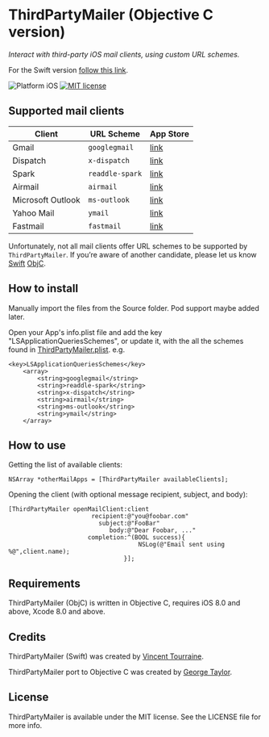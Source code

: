 # ThirdPartyMailer (Objective C version)

_Interact with third-party iOS mail clients, using custom URL schemes._

For the Swift version [follow this link](https://github.com/vtourraine/ThirdPartyMailer/).

![Platform iOS](https://img.shields.io/badge/platform-iOS-blue.svg)
[![MIT license](http://img.shields.io/badge/license-MIT-blue.svg)](https://github.com/Seoras/ThirdPartyMailer/blob/master/LICENSE)


## Supported mail clients

Client             | URL Scheme      | App Store
------------------ | --------------- | ---------
Gmail              | `googlegmail`   | [link](https://apps.apple.com/app/id422689480?mt=8)
Dispatch           | `x-dispatch`    | [link](https://apps.apple.com/app/id642022747?mt=8)
Spark              | `readdle-spark` | [link](https://apps.apple.com/app/id997102246?mt=8)
Airmail            | `airmail`       | [link](https://apps.apple.com/app/id993160329?mt=8)
Microsoft Outlook  | `ms-outlook`    | [link](https://apps.apple.com/app/id951937596?mt=8)
Yahoo Mail         | `ymail`         | [link](https://apps.apple.com/app/id577586159?mt=8)
Fastmail           | `fastmail`      | [link](https://apps.apple.com/app/id931370077?mt=8)

Unfortunately, not all mail clients offer URL schemes to be supported by `ThirdPartyMailer`. If you’re aware of another candidate, please let us know [Swift](https://github.com/vtourraine/ThirdPartyMailer/issues) [ObjC](https://github.com/seoras/ThirdPartyMailer/issues).


## How to install

Manually import the files from the Source folder. Pod support maybe added later.

Open your App's info.plist file and add the key "LSApplicationQueriesSchemes", or update it, with the all the schemes found in [ThirdPartyMailer.plist](https://github.com/Seoras/ThirdPartyMailer/blob/master/Source/ThirdPartyMailer.plist). e.g.

```
<key>LSApplicationQueriesSchemes</key>
	<array>
		<string>googlegmail</string>
		<string>readdle-spark</string>
		<string>x-dispatch</string>
		<string>airmail</string>
		<string>ms-outlook</string>
		<string>ymail</string>
	</array>
```

## How to use

Getting the list of available clients:

``` Obj C
NSArray *otherMailApps = [ThirdPartyMailer availableClients];
```

Opening the client (with optional message recipient, subject, and body):

``` Obj C
[ThirdPartyMailer openMailClient:client
                       recipient:@"you@foobar.com"
                         subject:@"FooBar"
                            body:@"Dear Foobar, ..." 
                      completion:^(BOOL success){
                                    NSLog(@"Email sent using %@",client.name);
                                }];
```


## Requirements

ThirdPartyMailer (ObjC) is written in Objective C, requires iOS 8.0 and above, Xcode 8.0 and above.


## Credits

ThirdPartyMailer (Swift) was created by [Vincent Tourraine](http://www.vtourraine.net).

ThirdPartyMailer port to Objective C was created by [George Taylor](https://www.linkedin.com/in/georgemacraetaylor/).


## License

ThirdPartyMailer is available under the MIT license. See the LICENSE file for more info.
